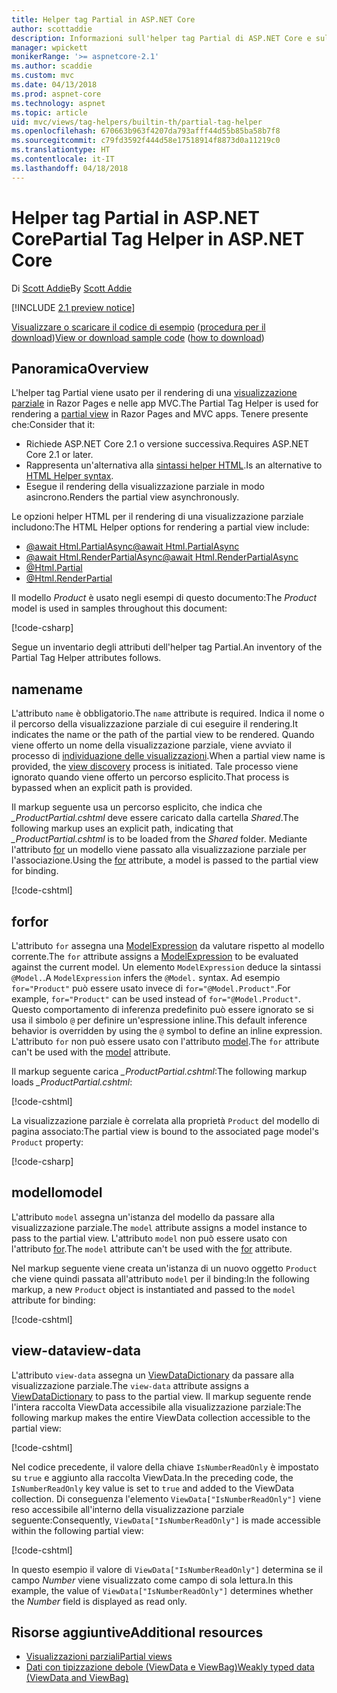 ```yaml
---
title: Helper tag Partial in ASP.NET Core
author: scottaddie
description: Informazioni sull'helper tag Partial di ASP.NET Core e sul ruolo dei singoli attributi dell'helper nel rendering di una visualizzazione parziale.
manager: wpickett
monikerRange: '>= aspnetcore-2.1'
ms.author: scaddie
ms.custom: mvc
ms.date: 04/13/2018
ms.prod: aspnet-core
ms.technology: aspnet
ms.topic: article
uid: mvc/views/tag-helpers/builtin-th/partial-tag-helper
ms.openlocfilehash: 670663b963f4207da793afff44d55b85ba58b7f8
ms.sourcegitcommit: c79fd3592f444d58e17518914f8873d0a11219c0
ms.translationtype: HT
ms.contentlocale: it-IT
ms.lasthandoff: 04/18/2018
---
```

# <a name="partial-tag-helper-in-aspnet-core"></a><span data-ttu-id="ea085-103">Helper tag Partial in ASP.NET Core</span><span class="sxs-lookup"><span data-stu-id="ea085-103">Partial Tag Helper in ASP.NET Core</span></span>

<span data-ttu-id="ea085-104">Di [Scott Addie](https://github.com/scottaddie)</span><span class="sxs-lookup"><span data-stu-id="ea085-104">By [Scott Addie](https://github.com/scottaddie)</span></span>

[!INCLUDE [2.1 preview notice](~/includes/2.1.md)]

<span data-ttu-id="ea085-105">[Visualizzare o scaricare il codice di esempio](https://github.com/aspnet/Docs/tree/master/aspnetcore/mvc/views/tag-helpers/built-in/samples) ([procedura per il download](xref:tutorials/index#how-to-download-a-sample))</span><span class="sxs-lookup"><span data-stu-id="ea085-105">[View or download sample code](https://github.com/aspnet/Docs/tree/master/aspnetcore/mvc/views/tag-helpers/built-in/samples) ([how to download](xref:tutorials/index#how-to-download-a-sample))</span></span>

## <a name="overview"></a><span data-ttu-id="ea085-106">Panoramica</span><span class="sxs-lookup"><span data-stu-id="ea085-106">Overview</span></span>

<span data-ttu-id="ea085-107">L'helper tag Partial viene usato per il rendering di una [visualizzazione parziale](xref:mvc/views/partial) in Razor Pages e nelle app MVC.</span><span class="sxs-lookup"><span data-stu-id="ea085-107">The Partial Tag Helper is used for rendering a [partial view](xref:mvc/views/partial) in Razor Pages and MVC apps.</span></span> <span data-ttu-id="ea085-108">Tenere presente che:</span><span class="sxs-lookup"><span data-stu-id="ea085-108">Consider that it:</span></span>

* <span data-ttu-id="ea085-109">Richiede ASP.NET Core 2.1 o versione successiva.</span><span class="sxs-lookup"><span data-stu-id="ea085-109">Requires ASP.NET Core 2.1 or later.</span></span>
* <span data-ttu-id="ea085-110">Rappresenta un'alternativa alla [sintassi helper HTML](xref:mvc/views/partial#referencing-a-partial-view).</span><span class="sxs-lookup"><span data-stu-id="ea085-110">Is an alternative to [HTML Helper syntax](xref:mvc/views/partial#referencing-a-partial-view).</span></span>
* <span data-ttu-id="ea085-111">Esegue il rendering della visualizzazione parziale in modo asincrono.</span><span class="sxs-lookup"><span data-stu-id="ea085-111">Renders the partial view asynchronously.</span></span>

<span data-ttu-id="ea085-112">Le opzioni helper HTML per il rendering di una visualizzazione parziale includono:</span><span class="sxs-lookup"><span data-stu-id="ea085-112">The HTML Helper options for rendering a partial view include:</span></span>

* [<span data-ttu-id="ea085-113">@await Html.PartialAsync</span><span class="sxs-lookup"><span data-stu-id="ea085-113">@await Html.PartialAsync</span></span>](/dotnet/api/microsoft.aspnetcore.mvc.rendering.htmlhelperpartialextensions.partialasync)
* [<span data-ttu-id="ea085-114">@await Html.RenderPartialAsync</span><span class="sxs-lookup"><span data-stu-id="ea085-114">@await Html.RenderPartialAsync</span></span>](/dotnet/api/microsoft.aspnetcore.mvc.rendering.htmlhelperpartialextensions.renderpartialasync)
* [@Html.Partial](/dotnet/api/microsoft.aspnetcore.mvc.rendering.htmlhelperpartialextensions.partial)
* [@Html.RenderPartial](/dotnet/api/microsoft.aspnetcore.mvc.rendering.htmlhelperpartialextensions.renderpartial)

<span data-ttu-id="ea085-115">Il modello *Product* è usato negli esempi di questo documento:</span><span class="sxs-lookup"><span data-stu-id="ea085-115">The *Product* model is used in samples throughout this document:</span></span>

[!code-csharp[](samples/TagHelpersBuiltIn/Models/Product.cs)]

<span data-ttu-id="ea085-116">Segue un inventario degli attributi dell'helper tag Partial.</span><span class="sxs-lookup"><span data-stu-id="ea085-116">An inventory of the Partial Tag Helper attributes follows.</span></span>

## <a name="name"></a><span data-ttu-id="ea085-117">name</span><span class="sxs-lookup"><span data-stu-id="ea085-117">name</span></span>

<span data-ttu-id="ea085-118">L'attributo `name` è obbligatorio.</span><span class="sxs-lookup"><span data-stu-id="ea085-118">The `name` attribute is required.</span></span> <span data-ttu-id="ea085-119">Indica il nome o il percorso della visualizzazione parziale di cui eseguire il rendering.</span><span class="sxs-lookup"><span data-stu-id="ea085-119">It indicates the name or the path of the partial view to be rendered.</span></span> <span data-ttu-id="ea085-120">Quando viene offerto un nome della visualizzazione parziale, viene avviato il processo di [individuazione delle visualizzazioni](xref:mvc/views/overview#view-discovery).</span><span class="sxs-lookup"><span data-stu-id="ea085-120">When a partial view name is provided, the [view discovery](xref:mvc/views/overview#view-discovery) process is initiated.</span></span> <span data-ttu-id="ea085-121">Tale processo viene ignorato quando viene offerto un percorso esplicito.</span><span class="sxs-lookup"><span data-stu-id="ea085-121">That process is bypassed when an explicit path is provided.</span></span>

<span data-ttu-id="ea085-122">Il markup seguente usa un percorso esplicito, che indica che *_ProductPartial.cshtml* deve essere caricato dalla cartella *Shared*.</span><span class="sxs-lookup"><span data-stu-id="ea085-122">The following markup uses an explicit path, indicating that *_ProductPartial.cshtml* is to be loaded from the *Shared* folder.</span></span> <span data-ttu-id="ea085-123">Mediante l'attributo [for](#for) un modello viene passato alla visualizzazione parziale per l'associazione.</span><span class="sxs-lookup"><span data-stu-id="ea085-123">Using the [for](#for) attribute, a model is passed to the partial view for binding.</span></span>

[!code-cshtml[](samples/TagHelpersBuiltIn/Pages/Product.cshtml?name=snippet_Name)]

## <a name="for"></a><span data-ttu-id="ea085-124">for</span><span class="sxs-lookup"><span data-stu-id="ea085-124">for</span></span>

<span data-ttu-id="ea085-125">L'attributo `for` assegna una [ModelExpression](/dotnet/api/microsoft.aspnetcore.mvc.viewfeatures.modelexpression) da valutare rispetto al modello corrente.</span><span class="sxs-lookup"><span data-stu-id="ea085-125">The `for` attribute assigns a [ModelExpression](/dotnet/api/microsoft.aspnetcore.mvc.viewfeatures.modelexpression) to be evaluated against the current model.</span></span> <span data-ttu-id="ea085-126">Un elemento `ModelExpression` deduce la sintassi `@Model.`.</span><span class="sxs-lookup"><span data-stu-id="ea085-126">A `ModelExpression` infers the `@Model.` syntax.</span></span> <span data-ttu-id="ea085-127">Ad esempio `for="Product"` può essere usato invece di `for="@Model.Product"`.</span><span class="sxs-lookup"><span data-stu-id="ea085-127">For example, `for="Product"` can be used instead of `for="@Model.Product"`.</span></span> <span data-ttu-id="ea085-128">Questo comportamento di inferenza predefinito può essere ignorato se si usa il simbolo `@` per definire un'espressione inline.</span><span class="sxs-lookup"><span data-stu-id="ea085-128">This default inference behavior is overridden by using the `@` symbol to define an inline expression.</span></span> <span data-ttu-id="ea085-129">L'attributo `for` non può essere usato con l'attributo [model](#model).</span><span class="sxs-lookup"><span data-stu-id="ea085-129">The `for` attribute can't be used with the [model](#model) attribute.</span></span>

<span data-ttu-id="ea085-130">Il markup seguente carica *_ProductPartial.cshtml*:</span><span class="sxs-lookup"><span data-stu-id="ea085-130">The following markup loads *_ProductPartial.cshtml*:</span></span>

[!code-cshtml[](samples/TagHelpersBuiltIn/Pages/Product.cshtml?name=snippet_For)]

<span data-ttu-id="ea085-131">La visualizzazione parziale è correlata alla proprietà `Product` del modello di pagina associato:</span><span class="sxs-lookup"><span data-stu-id="ea085-131">The partial view is bound to the associated page model's `Product` property:</span></span>

[!code-csharp[](samples/TagHelpersBuiltIn/Pages/Product.cshtml.cs?highlight=8)]

## <a name="model"></a><span data-ttu-id="ea085-132">modello</span><span class="sxs-lookup"><span data-stu-id="ea085-132">model</span></span>

<span data-ttu-id="ea085-133">L'attributo `model` assegna un'istanza del modello da passare alla visualizzazione parziale.</span><span class="sxs-lookup"><span data-stu-id="ea085-133">The `model` attribute assigns a model instance to pass to the partial view.</span></span> <span data-ttu-id="ea085-134">L'attributo `model` non può essere usato con l'attributo [for](#for).</span><span class="sxs-lookup"><span data-stu-id="ea085-134">The `model` attribute can't be used with the [for](#for) attribute.</span></span>

<span data-ttu-id="ea085-135">Nel markup seguente viene creata un'istanza di un nuovo oggetto `Product` che viene quindi passata all'attributo `model` per il binding:</span><span class="sxs-lookup"><span data-stu-id="ea085-135">In the following markup, a new `Product` object is instantiated and passed to the `model` attribute for binding:</span></span>

[!code-cshtml[](samples/TagHelpersBuiltIn/Pages/Product.cshtml?name=snippet_Model)]

## <a name="view-data"></a><span data-ttu-id="ea085-136">view-data</span><span class="sxs-lookup"><span data-stu-id="ea085-136">view-data</span></span>

<span data-ttu-id="ea085-137">L'attributo `view-data` assegna un [ViewDataDictionary](/dotnet/api/microsoft.aspnetcore.mvc.viewfeatures.viewdatadictionary) da passare alla visualizzazione parziale.</span><span class="sxs-lookup"><span data-stu-id="ea085-137">The `view-data` attribute assigns a [ViewDataDictionary](/dotnet/api/microsoft.aspnetcore.mvc.viewfeatures.viewdatadictionary) to pass to the partial view.</span></span> <span data-ttu-id="ea085-138">Il markup seguente rende l'intera raccolta ViewData accessibile alla visualizzazione parziale:</span><span class="sxs-lookup"><span data-stu-id="ea085-138">The following markup makes the entire ViewData collection accessible to the partial view:</span></span>

[!code-cshtml[](samples/TagHelpersBuiltIn/Pages/Product.cshtml?name=snippet_ViewData&highlight=5-)]

<span data-ttu-id="ea085-139">Nel codice precedente, il valore della chiave `IsNumberReadOnly` è impostato su `true` e aggiunto alla raccolta ViewData.</span><span class="sxs-lookup"><span data-stu-id="ea085-139">In the preceding code, the `IsNumberReadOnly` key value is set to `true` and added to the ViewData collection.</span></span> <span data-ttu-id="ea085-140">Di conseguenza l'elemento `ViewData["IsNumberReadOnly"]` viene reso accessibile all'interno della visualizzazione parziale seguente:</span><span class="sxs-lookup"><span data-stu-id="ea085-140">Consequently, `ViewData["IsNumberReadOnly"]` is made accessible within the following partial view:</span></span>

[!code-cshtml[](samples/TagHelpersBuiltIn/Pages/Shared/_ProductViewDataPartial.cshtml?highlight=5)]

<span data-ttu-id="ea085-141">In questo esempio il valore di `ViewData["IsNumberReadOnly"]` determina se il campo *Number* viene visualizzato come campo di sola lettura.</span><span class="sxs-lookup"><span data-stu-id="ea085-141">In this example, the value of `ViewData["IsNumberReadOnly"]` determines whether the *Number* field is displayed as read only.</span></span>

## <a name="additional-resources"></a><span data-ttu-id="ea085-142">Risorse aggiuntive</span><span class="sxs-lookup"><span data-stu-id="ea085-142">Additional resources</span></span>

* [<span data-ttu-id="ea085-143">Visualizzazioni parziali</span><span class="sxs-lookup"><span data-stu-id="ea085-143">Partial views</span></span>](xref:mvc/views/partial)
* [<span data-ttu-id="ea085-144">Dati con tipizzazione debole (ViewData e ViewBag)</span><span class="sxs-lookup"><span data-stu-id="ea085-144">Weakly typed data (ViewData and ViewBag)</span></span>](xref:mvc/views/overview#weakly-typed-data-viewdata-and-viewbag)
